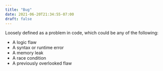 ```yaml
---
title: "Bug"
date: 2021-06-20T21:34:55-07:00
draft: false
---
```


Loosely defined as a problem in code, which could be any of the following:

* A logic flaw
* A syntax or runtime error
* A memory leak
* A race condition
* A previously overlooked flaw
